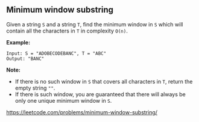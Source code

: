 Minimum window substring
------------------------

Given a string `S` and a string `T`, find the minimum window in `S` which will contain all the characters in `T` in complexity `O(n)`.

**Example:**
```
Input: S = "ADOBECODEBANC", T = "ABC"
Output: "BANC"
```

**Note:**
- If there is no such window in `S` that covers all characters in `T`, return the empty string `""`.
- If there is such window, you are guaranteed that there will always be only one unique minimum window in `S`.

https://leetcode.com/problems/minimum-window-substring/

